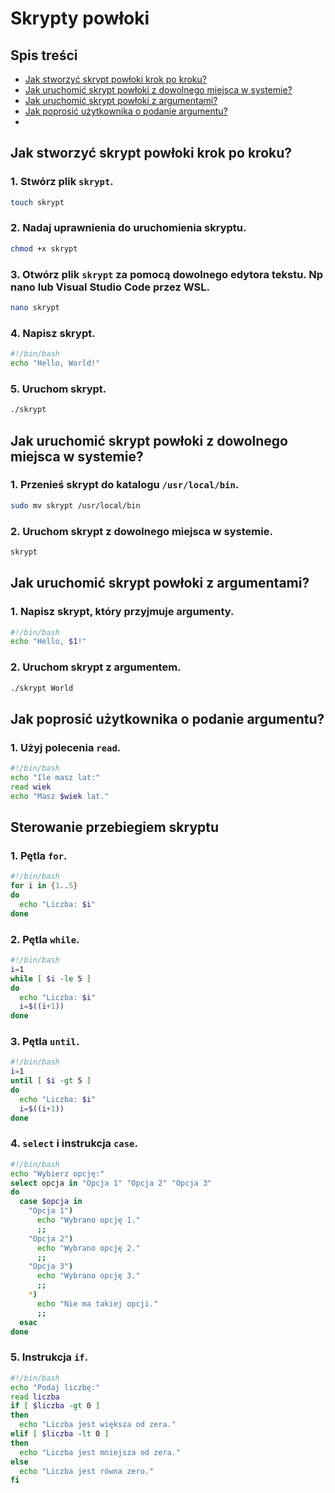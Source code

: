 # Skrypty powłoki
## Spis treści
- [Jak stworzyć skrypt powłoki krok po kroku?](#jak-stworzyć-skrypt-powłoki-krok-po-kroku)
- [Jak uruchomić skrypt powłoki z dowolnego miejsca w systemie?](#jak-uruchomić-skrypt-powłoki-z-dowolnego-miejsca-w-systemie)
- [Jak uruchomić skrypt powłoki z argumentami?](#jak-uruchomić-skrypt-powłoki-z-argumentami)
- [Jak poprosić użytkownika o podanie argumentu?](#jak-poprosić-użytkownika-o-podanie-argumentu)
- 
## Jak stworzyć skrypt powłoki krok po kroku?
### 1. Stwórz plik `skrypt`.
``` bash
touch skrypt
```
### 2. Nadaj uprawnienia do uruchomienia skryptu.
``` bash
chmod +x skrypt
```
### 3. Otwórz plik `skrypt` za pomocą dowolnego edytora tekstu. Np nano lub Visual Studio Code przez WSL.
``` bash
nano skrypt
```
### 4. Napisz skrypt.
``` bash
#!/bin/bash
echo "Hello, World!"
```
### 5. Uruchom skrypt.
``` bash
./skrypt
```
## Jak uruchomić skrypt powłoki z dowolnego miejsca w systemie?
### 1. Przenieś skrypt do katalogu `/usr/local/bin`.
``` bash
sudo mv skrypt /usr/local/bin
```
### 2. Uruchom skrypt z dowolnego miejsca w systemie.
``` bash
skrypt
```
## Jak uruchomić skrypt powłoki z argumentami?
### 1. Napisz skrypt, który przyjmuje argumenty.
``` bash
#!/bin/bash
echo "Hello, $1!"
```
### 2. Uruchom skrypt z argumentem.
``` bash
./skrypt World
```
## Jak poprosić użytkownika o podanie argumentu?
### 1. Użyj polecenia `read`.
``` bash
#!/bin/bash
echo "Ile masz lat:"
read wiek
echo "Masz $wiek lat."
```
## Sterowanie przebiegiem skryptu
### 1. Pętla `for`.
``` bash
#!/bin/bash
for i in {1..5}
do
  echo "Liczba: $i"
done
```
### 2. Pętla `while`.
``` bash
#!/bin/bash
i=1
while [ $i -le 5 ]
do
  echo "Liczba: $i"
  i=$((i+1))
done
```
### 3. Pętla `until`.
``` bash
#!/bin/bash
i=1
until [ $i -gt 5 ]
do
  echo "Liczba: $i"
  i=$((i+1))
done
```
### 4. `select` i instrukcja `case`.
``` bash
#!/bin/bash
echo "Wybierz opcję:"
select opcja in "Opcja 1" "Opcja 2" "Opcja 3"
do
  case $opcja in
	"Opcja 1")
	  echo "Wybrano opcję 1."
	  ;;
	"Opcja 2")
	  echo "Wybrano opcję 2."
	  ;;
	"Opcja 3")
	  echo "Wybrano opcję 3."
	  ;;
	*)
	  echo "Nie ma takiej opcji."
	  ;;
  esac
done
```
### 5. Instrukcja `if`.
``` bash
#!/bin/bash
echo "Podaj liczbę:"
read liczba
if [ $liczba -gt 0 ]
then
  echo "Liczba jest większa od zera."
elif [ $liczba -lt 0 ]
then
  echo "Liczba jest mniejsza od zera."
else
  echo "Liczba jest równa zero."
fi
```